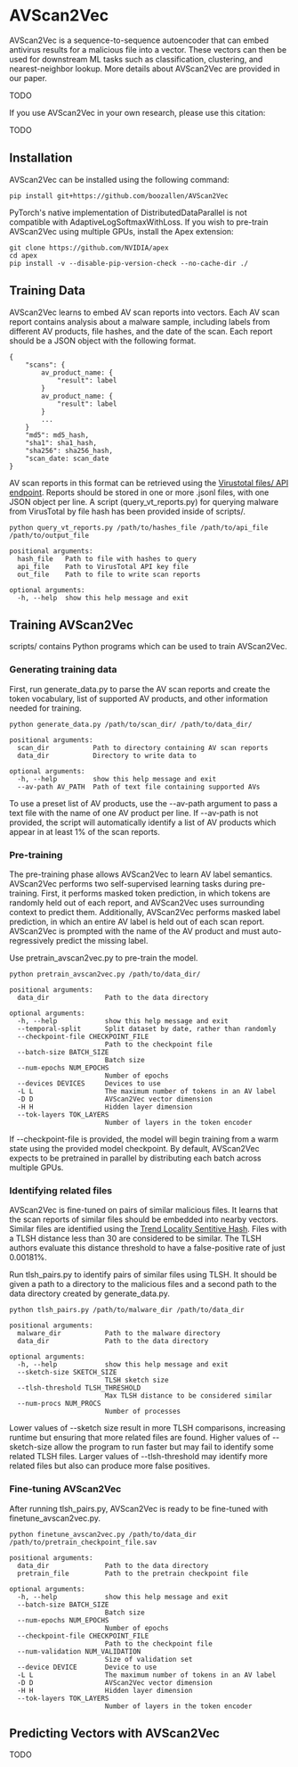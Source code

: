 # AVScan2Vec

AVScan2Vec is a sequence-to-sequence autoencoder that can embed antivirus results for a malicious file into a vector. These vectors can then be used for downstream ML tasks such as classification, clustering, and nearest-neighbor lookup. More details about AVScan2Vec are provided in our paper.

TODO


If you use AVScan2Vec in your own research, please use this citation:

TODO


## Installation

AVScan2Vec can be installed using the following command:
```
pip install git+https://github.com/boozallen/AVScan2Vec
```

PyTorch's native implementation of DistributedDataParallel is not compatible with AdaptiveLogSoftmaxWithLoss. If you wish to pre-train AVScan2Vec using multiple GPUs, install the Apex extension:

```
git clone https://github.com/NVIDIA/apex
cd apex
pip install -v --disable-pip-version-check --no-cache-dir ./
```


## Training Data

AVScan2Vec learns to embed AV scan reports into vectors. Each AV scan report contains analysis about a malware sample, including labels from different AV products, file hashes, and the date of the scan. Each report should be a JSON object with the following format.

```
{
    "scans": {
        av_product_name: {
            "result": label
        }
        av_product_name: {
            "result": label
        }
        ...
    }
    "md5": md5_hash,
    "sha1": sha1_hash,
    "sha256": sha256_hash,
    "scan_date: scan_date
}
```

AV scan reports in this format can be retrieved using the [Virustotal files/ API endpoint](https://developers.virustotal.com/reference/file-info). Reports should be stored in one or more .jsonl files, with one JSON object per line. A script (query_vt_reports.py) for querying malware from VirusTotal by file hash has been provided inside of scripts/.

```
python query_vt_reports.py /path/to/hashes_file /path/to/api_file /path/to/output_file

positional arguments:
  hash_file   Path to file with hashes to query
  api_file    Path to VirusTotal API key file
  out_file    Path to file to write scan reports

optional arguments:
  -h, --help  show this help message and exit
```


## Training AVScan2Vec

scripts/ contains Python programs which can be used to train AVScan2Vec.

### Generating training data

First, run generate_data.py to parse the AV scan reports and create the token vocabulary, list of supported AV products, and other information needed for training.

```
python generate_data.py /path/to/scan_dir/ /path/to/data_dir/

positional arguments:
  scan_dir           Path to directory containing AV scan reports
  data_dir           Directory to write data to

optional arguments:
  -h, --help         show this help message and exit
  --av-path AV_PATH  Path of text file containing supported AVs
```

To use a preset list of AV products, use the --av-path argument to pass a text file with the name of one AV product per line. If --av-path is not provided, the script will automatically identify a list of AV products which appear in at least 1% of the scan reports.


### Pre-training

The pre-training phase allows AVScan2Vec to learn AV label semantics. AVScan2Vec performs two self-supervised learning tasks during pre-training. First, it performs masked token prediction, in which tokens are randomly held out of each report, and AVScan2Vec uses surrounding context to predict them. Additionally, AVScan2Vec performs masked label prediction, in which an entire AV label is held out of each scan report. AVScan2Vec is prompted with the name of the AV product and must auto-regressively predict the missing label.

Use pretrain_avscan2vec.py to pre-train the model. 

```
python pretrain_avscan2vec.py /path/to/data_dir/

positional arguments:
  data_dir              Path to the data directory

optional arguments:
  -h, --help            show this help message and exit
  --temporal-split      Split dataset by date, rather than randomly
  --checkpoint-file CHECKPOINT_FILE
                        Path to the checkpoint file
  --batch-size BATCH_SIZE
                        Batch size
  --num-epochs NUM_EPOCHS
                        Number of epochs
  --devices DEVICES     Devices to use
  -L L                  The maximum number of tokens in an AV label
  -D D                  AVScan2Vec vector dimension
  -H H                  Hidden layer dimension
  --tok-layers TOK_LAYERS
                        Number of layers in the token encoder
```

If --checkpoint-file is provided, the model will begin training from a warm state using the provided model checkpoint. By default, AVScan2Vec expects to be pretrained in parallel by distributing each batch across multiple GPUs.


### Identifying related files

AVScan2Vec is fine-tuned on pairs of similar malicious files. It learns that the scan reports of similar files should be embedded into nearby vectors. Similar files are identified using the [Trend Locality Sentitive Hash](https://github.com/trendmicro/tlsh). Files with a TLSH distance less than 30 are considered to be similar. The TLSH authors evaluate this distance threshold to have a false-positive rate of just 0.00181%.

Run tlsh_pairs.py to identify pairs of similar files using TLSH. It should be given a path to a directory to the malicious files and a second path to the data directory created by generate_data.py.

```
python tlsh_pairs.py /path/to/malware_dir /path/to/data_dir

positional arguments:
  malware_dir           Path to the malware directory
  data_dir              Path to the data directory

optional arguments:
  -h, --help            show this help message and exit
  --sketch-size SKETCH_SIZE
                        TLSH sketch size
  --tlsh-threshold TLSH_THRESHOLD
                        Max TLSH distance to be considered similar
  --num-procs NUM_PROCS
                        Number of processes
```

Lower values of --sketch size result in more TLSH comparisons, increasing runtime but ensuring that more related files are found. Higher values of --sketch-size allow the program to run faster but may fail to identify some related TLSH files. Larger values of --tlsh-threshold may identify more related files but also can produce more false positives.


### Fine-tuning AVScan2Vec

After running tlsh_pairs.py, AVScan2Vec is ready to be fine-tuned with finetune_avscan2vec.py.


```
python finetune_avscan2vec.py /path/to/data_dir /path/to/pretrain_checkpoint_file.sav

positional arguments:
  data_dir              Path to the data directory
  pretrain_file         Path to the pretrain checkpoint file

optional arguments:
  -h, --help            show this help message and exit
  --batch-size BATCH_SIZE
                        Batch size
  --num-epochs NUM_EPOCHS
                        Number of epochs
  --checkpoint-file CHECKPOINT_FILE
                        Path to the checkpoint file
  --num-validation NUM_VALIDATION
                        Size of validation set
  --device DEVICE       Device to use
  -L L                  The maximum number of tokens in an AV label
  -D D                  AVScan2Vec vector dimension
  -H H                  Hidden layer dimension
  --tok-layers TOK_LAYERS
                        Number of layers in the token encoder
```


## Predicting Vectors with AVScan2Vec

TODO
